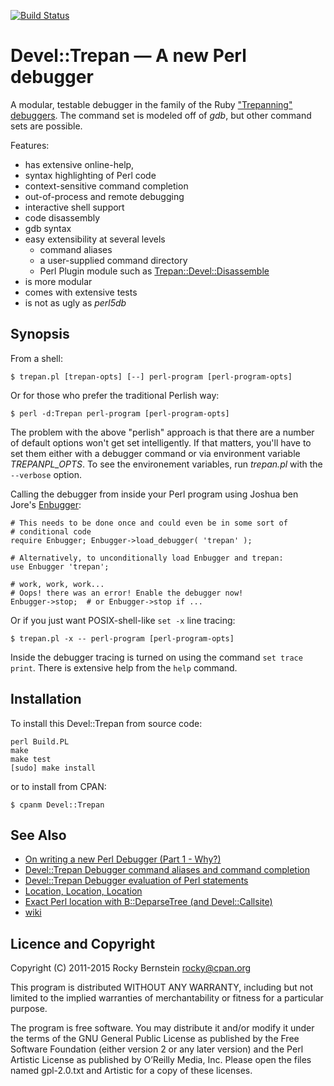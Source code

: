 [![Build Status](https://travis-ci.org/rocky/Perl-Devel-Trepan.png)](https://travis-ci.org/rocky/Perl-Devel-Trepan)

Devel::Trepan &mdash; A new Perl debugger
====================================

A modular, testable debugger in the family of the Ruby ["Trepanning"](https://github.com/rocky/rb-trepanning/wiki) [debuggers](https://github.com/rocky/rb-trepanning/wiki). The command set is modeled off of _gdb_, but other command sets are possible.

Features:
* has extensive online-help,
* syntax highlighting of Perl code
* context-sensitive command completion
* out-of-process and remote debugging
* interactive shell support
* code disassembly
* gdb syntax
* easy extensibility at several levels
    * command aliases
    * a user-supplied command directory
    * Perl Plugin module such as [Trepan::Devel::Disassemble](https://github.com/rocky/Perl-Devel-Trepan-Disassemble)
* is more modular
* comes with extensive tests
* is not as ugly as _perl5db_

Synopsis
--------

From a shell:

    $ trepan.pl [trepan-opts] [--] perl-program [perl-program-opts]

Or for those who prefer the traditional Perlish way:

    $ perl -d:Trepan perl-program [perl-program-opts]

The problem with the above "perlish" approach is that there are a
number of default options won't get set intelligently. If that matters,
you'll have to set them either with a debugger command or via
environment variable *TREPANPL_OPTS*. To see the environement
variables, run *trepan.pl* with the `--verbose` option.

Calling the debugger from inside your Perl program using Joshua ben
Jore's [Enbugger](http://search.cpan.org/~jjore/Enbugger/):

    # This needs to be done once and could even be in some sort of
    # conditional code
    require Enbugger; Enbugger->load_debugger( 'trepan' );

    # Alternatively, to unconditionally load Enbugger and trepan:
    use Enbugger 'trepan';

    # work, work, work...
    # Oops! there was an error! Enable the debugger now!
    Enbugger->stop;  # or Enbugger->stop if ...

Or if you just want POSIX-shell-like `set -x` line tracing:

    $ trepan.pl -x -- perl-program [perl-program-opts]

Inside the debugger tracing is turned on using the command `set trace print`.
There is extensive help from the `help` command.


Installation
------------

To install this Devel::Trepan from source code:

    perl Build.PL
    make
    make test
    [sudo] make install

or to install from CPAN:

    $ cpanm Devel::Trepan

See Also
--------

* [On writing a new Perl Debugger (Part 1 - Why?)](http://blogs.perl.org/users/rockyb/2012/07/on-writing-a-new-perl-debugger-part-1---why.html)
* [Devel::Trepan Debugger command aliases and command completion](http://blogs.perl.org/users/rockyb/2012/08/develtrepan-debugger-command-aliases-and-command-completion.html)
* [Devel::Trepan Debugger evaluation of Perl statements](http://blogs.perl.org/users/rockyb/2012/08/develtrepan-debugger-evaluation-of-perl-statements.html)
* [Location, Location, Location](http://blogs.perl.org/users/rockyb/2012/08/location-location-location.html)
* [Exact Perl location with B::DeparseTree (and Devel::Callsite)](http://blogs.perl.org/users/rockyb/2015/11/exact-perl-location-with-bdeparse-and-develcallsite.html)
* [wiki](https://github.com/rocky/Perl-Devel-Trepan/wiki)

Licence and Copyright
---------------------

Copyright (C) 2011-2015 Rocky Bernstein <rocky@cpan.org>

This program is distributed WITHOUT ANY WARRANTY, including but not
limited to the implied warranties of merchantability or fitness for a
particular purpose.

The program is free software. You may distribute it and/or modify it
under the terms of the GNU General Public License as published by the
Free Software Foundation (either version 2 or any later version) and
the Perl Artistic License as published by O’Reilly Media, Inc. Please
open the files named gpl-2.0.txt and Artistic for a copy of these
licenses.
